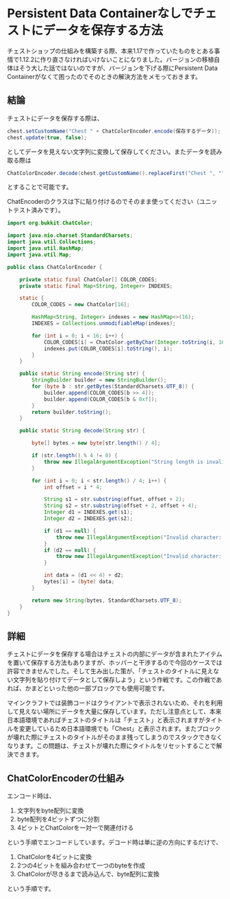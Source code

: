 # Persistent Data Containerなしでチェストにデータを保存する方法

チェストショップの仕組みを構築する際、本来1.17で作っていたものをとある事情で1.12.2に作り直さなければいけないことになりました。バージョンの移植自体はそう大した話ではないのですが、バージョンを下げる際にPersistent Data Containerがなくて困ったのでそのときの解決方法をメモっておきます。

## 結論
チェストにデータを保存する際は、

```java
chest.setCustomName("Chest " + ChatColorEncoder.encode(保存するデータ));
chest.update(true, false);
```

としてデータを見えない文字列に変換して保存してください。またデータを読み取る際は

```java
ChatColorEncoder.decode(chest.getCustomName().replaceFirst("Chest ", ""));
```

とすることで可能です。

ChatEncoderのクラスは下に貼り付けるのでそのまま使ってください（ユニットテスト済みです）。

```java
import org.bukkit.ChatColor;

import java.nio.charset.StandardCharsets;
import java.util.Collections;
import java.util.HashMap;
import java.util.Map;

public class ChatColorEncoder {

    private static final ChatColor[] COLOR_CODES;
    private static final Map<String, Integer> INDEXES;

    static {
        COLOR_CODES = new ChatColor[16];

        HashMap<String, Integer> indexes = new HashMap<>(16);
        INDEXES = Collections.unmodifiableMap(indexes);

        for (int i = 0; i < 16; i++) {
            COLOR_CODES[i] = ChatColor.getByChar(Integer.toString(i, 16));
            indexes.put(COLOR_CODES[i].toString(), i);
        }
    }

    public static String encode(String str) {
        StringBuilder builder = new StringBuilder();
        for (byte b : str.getBytes(StandardCharsets.UTF_8)) {
            builder.append(COLOR_CODES[b >> 4]);
            builder.append(COLOR_CODES[b & 0xf]);
        }
        return builder.toString();
    }

    public static String decode(String str) {

        byte[] bytes = new byte[str.length() / 4];

        if (str.length() % 4 != 0) {
            throw new IllegalArgumentException("String length is invalid: " + str);
        }

        for (int i = 0; i < str.length() / 4; i++) {
            int offset = i * 4;

            String s1 = str.substring(offset, offset + 2);
            String s2 = str.substring(offset + 2, offset + 4);
            Integer d1 = INDEXES.get(s1);
            Integer d2 = INDEXES.get(s2);

            if (d1 == null) {
                throw new IllegalArgumentException("Invalid character: " + s1);
            }
            if (d2 == null) {
                throw new IllegalArgumentException("Invalid character: " + s2);
            }

            int data = (d1 << 4) + d2;
            bytes[i] = (byte) data;
        }

        return new String(bytes, StandardCharsets.UTF_8);
    }
}

```

## 詳細
チェストにデータを保存する場合はチェストの内部にデータが含まれたアイテムを置いて保存する方法もありますが、ホッパーと干渉するので今回のケースでは許容できませんでした。そして生み出した策が、「チェストのタイトルに見えない文字列を貼り付けてデータとして保存しよう」という作戦です。この作戦であれば、かまどといった他の一部ブロックでも使用可能です。

マインクラフトでは装飾コードはクライアントで表示されないため、それを利用して見えない場所にデータを大量に保存しています。ただし注意点として、本来日本語環境であればチェストのタイトルは「チェスト」と表示されますがタイトルを変更しているため日本語環境でも「Chest」と表示されます。またブロックが壊れた際にチェストのタイトルがそのまま残ってしまうのでスタックできなくなります。この問題は、チェストが壊れた際にタイトルをリセットすることで解決できます。

## ChatColorEncoderの仕組み
エンコード時は、

1. 文字列をbyte配列に変換
2. byte配列を4ビットずつに分割
3. 4ビットとChatColorを一対一で関連付ける

という手順でエンコードしています。デコード時は単に逆の方向にするだけで、

1. ChatColorを4ビットに変換
2. 2つの4ビットを組み合わせて一つのbyteを作成
3. ChatColorが尽きるまで読み込んで、byte配列に変換

という手順です。

